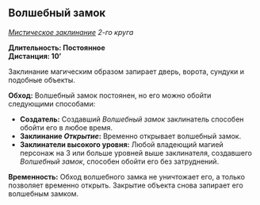 ## Волшебный замок

*[Мистическое заклинание](../arcane.md) 2-го круга*

**Длительность: Постоянное**<br>
**Дистанция: 10’**

Заклинание магическим образом запирает дверь, ворота, сундуки и подобные объекты.

**Обход:** Волшебный замок постоянен, но его можно обойти следующими способами:

- **Создатель:** Создавший *Волшебный замок* заклинатель способен обойти его в любое время.
- **Заклинание *Открытие*:** Временно открывает волшебный замок.
- **Заклинатели высокого уровня:** Любой владеющий магией персонаж на 3 или больше уровней выше заклинателя, создавшего *Волшебный замок*, способен обойти его без затруднений.

**Временность:** Обход волшебного замка не уничтожает его, а только позволяет временно открыть. Закрытие объекта снова запирает его волшебным замком.